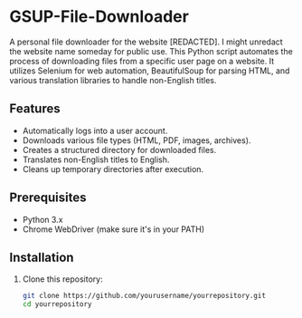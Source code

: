 # GSUP-File-Downloader
A personal file downloader for the website [REDACTED]. I might unredact the website name someday for public use. This Python script automates the process of downloading files from a specific user page on a website. It utilizes Selenium for web automation, BeautifulSoup for parsing HTML, and various translation libraries to handle non-English titles.

## Features

- Automatically logs into a user account.
- Downloads various file types (HTML, PDF, images, archives).
- Creates a structured directory for downloaded files.
- Translates non-English titles to English.
- Cleans up temporary directories after execution.

## Prerequisites

- Python 3.x
- Chrome WebDriver (make sure it's in your PATH)

## Installation

1. Clone this repository:
   ```bash
   git clone https://github.com/yourusername/yourrepository.git
   cd yourrepository
